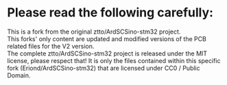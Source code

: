# Please read the following carefully:
This is a fork from the original ztto/ArdSCSino-stm32 project.\
This forks' only content are updated and modified versions of the PCB related files for the V2 version.\
The complete ztto/ArdSCSino-stm32 project is released under the MIT license, please respect that! It is only the files contained within this specific fork (Eriond/ArdSCSino-stm32) that are licensed under CC0 / Public Domain.
